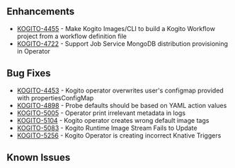 <!-- Keep them in alphabetical order -->
## Enhancements
- [KOGITO-4455](https://issues.redhat.com/browse/KOGITO-4455) - Make Kogito Images/CLI to build a Kogito Workflow project from a workflow definition file
- [KOGITO-4722](https://issues.redhat.com/browse/KOGITO-4722) - Support Job Service MongoDB distribution provisioning in Operator

## Bug Fixes
- [KOGITO-4453](https://issues.redhat.com/browse/KOGITO-4453) - Kogito operator overwrites user's configmap provided with propertiesConfigMap
- [KOGITO-4898](https://issues.redhat.com/browse/KOGITO-4898) - Probe defaults should be based on YAML action values
- [KOGITO-5005](https://issues.redhat.com/browse/KOGITO-5005) - Operator print irrelevant metadata in logs
- [KOGITO-5104](https://issues.redhat.com/browse/KOGITO-5104) - Kogito operator creates wrong default image tags
- [KOGITO-5083](https://issues.redhat.com/browse/KOGITO-5083) - Kogito Runtime Image Stream Fails to Update
- [KOGITO-5256](https://issues.redhat.com/browse/KOGITO-5256) - Kogito Operator is creating incorrect Knative Triggers

## Known Issues
